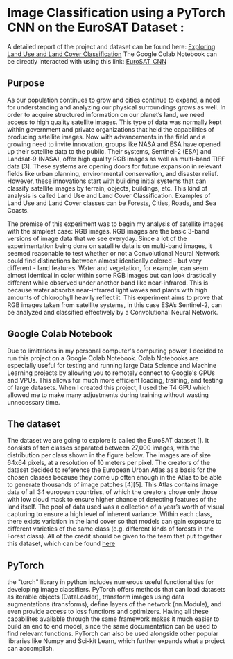 # Image Classification using a PyTorch CNN on the EuroSAT Dataset :
A detailed report of the project and dataset can be found here: [Exploring Land Use and Land Cover Classification](https://docs.google.com/document/d/1igTPbtshiK5AX-1xFavrqxmlSK0C1rMxwJOQ6TucVMA/edit?usp=sharing)
The Google Colab Notebook can be directly interacted with using this link: [EuroSAT_CNN](https://colab.research.google.com/drive/1Tgy1JURZ98NB78BDGqpVsikoPQ-t-4RY?usp=sharing)

## Purpose 
As our population continues to grow and cities continue to expand, a need for understanding and analyzing our physical surroundings grows as well. In order to acquire structured information on our planet’s land, we need access to high quality satellite images. This type of data was normally kept within government and private organizations that held the capabilities of producing satellite images. Now with advancements in the field and a growing need to invite innovation, groups like NASA and ESA have opened up their satellite data to the public. Their systems, Sentinel-2 (ESA) and Landsat-9 (NASA), offer high quality RGB images as well as multi-band TIFF data [3]. These systems are opening doors for future expansion in relevant fields like urban planning, environmental conservation, and disaster relief. However, these innovations start with building initial systems that can classify satellite images by terrain, objects, buildings, etc. This kind of analysis is called Land Use and Land Cover Classification. Examples of Land Use and Land Cover classes can be Forests, Cities, Roads, and Sea Coasts. 

The premise of this experiment was to begin my analysis of satellite images with the simplest case: RGB images. RGB images are the basic 3-band versions of image data that we see everyday. Since a lot of the experimentation being done on satellite data is on multi-band images, it seemed reasonable to test whether or not a Convolutional Neural Network could find distinctions between almost identically colored - but very different - land features. Water and vegetation, for example, can seem almost identical in color within some RGB images but can look drastically different while observed under another band like near-infrared. This is because water absorbs near-infrared light waves and plants with high amounts of chlorophyll heavily reflect it. This experiment aims to prove that RGB images taken from satellite systems, in this case ESA’s Sentinel-2, can be analyzed and classified effectively by a Convolutional Neural Network. 

## Google Colab Notebook
Due to limitations in my personal computer's computing power, I decided to run this project on a Google Colab Notebook. Colab Notebooks are 
especially useful for testing and running large Data Science and Machine Learning projects by allowing you to remotely connect to Google's
GPUs and VPUs. This allows for much more efficient loading, training, and testing of large datasets. 
When I created this project, I used the T4 GPU which allowed me to make many adjustments during training without wasting unnecessary time. 

## The dataset
The dataset we are going to explore is called the EuroSAT dataset []. It consists of ten classes separated between 27,000 images, with the distribution per class shown in the figure below. The images are of size 64x64 pixels, at a resolution of 10 meters per pixel. The creators of the dataset decided to reference the European Urban Atlas as a basis for the chosen classes because they come up often enough in the Atlas to be able to generate thousands of image patches [4][5]. This Atlas contains image data of all 34 european countries, of which the creators chose only those with low cloud mask to ensure higher chance of detecting features of the land itself. The pool of data used was a collection of a year’s worth of visual capturing to ensure a high level of inherent variance. Within each class, there exists variation in the land cover so that models can gain exposure to different varieties of the same class (e.g. different kinds of forests in the Forest class).
All of the credit should be given to the team that put together this dataset, which can be found [here](https://github.com/phelber/eurosat#) 

## PyTorch
the "torch" library in python includes numerous useful functionalities for developing image classifiers. PyTorch offers methods that can load datasets as iterable objects (DataLoader), transform images using data augmentations (transforms), define layers of the network (nn.Module), and even provide access to loss functions and optimizers. Having all these capabilites available through the same framework makes it much easier to build an end to end model, since the same documentation can be used to find relevant functions. PyTorch can also be used alongside other popular libraries like Numpy and Sci-kit Learn, which further expands what a project can accomplish.

